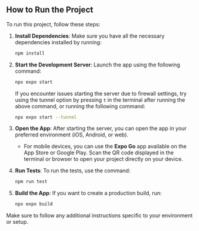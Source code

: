 ## How to Run the Project

To run this project, follow these steps:

1. **Install Dependencies**: Make sure you have all the necessary dependencies installed by running:
   ```bash
   npm install
   ```

2. **Start the Development Server**: Launch the app using the following command:
   ```bash
   npx expo start
   ```
   If you encounter issues starting the server due to firewall settings, try using the tunnel option by pressing `t` in the terminal after running the above command, or running the following command:
      ```bash
   npx expo start --tunnel
   ```

3. **Open the App**: After starting the server, you can open the app in your preferred environment (iOS, Android, or web). 

   - For mobile devices, you can use the **Expo Go** app available on the App Store or Google Play. Scan the QR code displayed in the terminal or browser to open your project directly on your device.

4. **Run Tests**: To run the tests, use the command:
   ```bash
   npm run test
   ```

5. **Build the App**: If you want to create a production build, run:
   ```bash
   npx expo build
   ```

Make sure to follow any additional instructions specific to your environment or setup.
